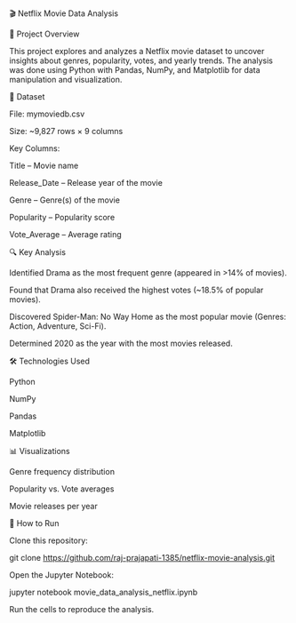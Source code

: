 🎬 Netflix Movie Data Analysis

📌 Project Overview

This project explores and analyzes a Netflix movie dataset to uncover insights about genres, popularity, votes, and yearly trends. The analysis was done using Python with Pandas, NumPy, and Matplotlib for data manipulation and visualization.

📂 Dataset

File: mymoviedb.csv

Size: ~9,827 rows × 9 columns

Key Columns:

Title – Movie name

Release_Date – Release year of the movie

Genre – Genre(s) of the movie

Popularity – Popularity score

Vote_Average – Average rating

🔍 Key Analysis

Identified Drama as the most frequent genre (appeared in >14% of movies).

Found that Drama also received the highest votes (~18.5% of popular movies).

Discovered Spider-Man: No Way Home as the most popular movie (Genres: Action, Adventure, Sci-Fi).

Determined 2020 as the year with the most movies released.

🛠️ Technologies Used

Python

NumPy

Pandas

Matplotlib

📊 Visualizations

Genre frequency distribution

Popularity vs. Vote averages

Movie releases per year

🚀 How to Run

Clone this repository:

git clone https://github.com/raj-prajapati-1385/netflix-movie-analysis.git


Open the Jupyter Notebook:

jupyter notebook movie_data_analysis_netflix.ipynb


Run the cells to reproduce the analysis.
